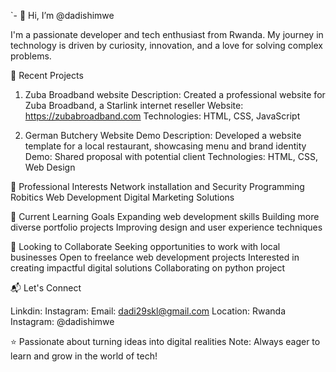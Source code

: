 `- 👋 Hi, I’m @dadishimwe

I'm a passionate developer and tech enthusiast from Rwanda. My journey in technology is driven by curiosity, innovation, and a love for solving complex problems.

🌟 Recent Projects
1. Zuba Broadband website
Description: Created a professional website for Zuba Broadband, a Starlink internet reseller
Website: https://zubabroadband.com
Technologies: HTML, CSS, JavaScript

2. German Butchery Website Demo
Description: Developed a website template for a local restaurant, showcasing menu and brand identity
Demo: Shared proposal with potential client
Technologies: HTML, CSS, Web Design

🎯 Professional Interests
Network installation and Security
Programming
Robitics
Web Development
Digital Marketing Solutions

🌱 Current Learning Goals
Expanding web development skills
Building more diverse portfolio projects
Improving design and user experience techniques

🤝 Looking to Collaborate
Seeking opportunities to work with local businesses
Open to freelance web development projects
Interested in creating impactful digital solutions
Collaborating on python project

📬 Let's Connect

Linkdin:
Instagram:
Email: dadi29skl@gmail.com
Location: Rwanda
Instagram: @dadishimwe

⭐️ Passionate about turning ideas into digital realities
Note: Always eager to learn and grow in the world of tech!

<!---
dadishimwe/dadishimwe is a ✨ special ✨ repository because its `README.md` (this file) appears on your GitHub profile.
You can click the Preview link to take a look at your changes.
--->
